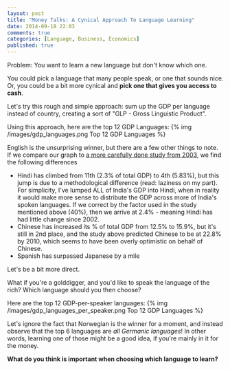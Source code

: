```yaml
---
layout: post
title: "Money Talks: A Cynical Approach To Language Learning"
date: 2014-09-18 22:03
comments: true
categories: [Language, Business, Economics]
published: true
---
```


Problem: You want to learn a new language but don't know which one.

You could pick a language that many people speak, or one that sounds nice. Or, you could be a bit more cynical and **pick one that gives you access to cash**.

Let's try this rough and simple approach: sum up the GDP per language instead of country, creating a sort of "GLP - Gross Linguistic Product".

Using this approach, here are the top 12 GDP Languages:
{% img /images/gdp_languages.png Top 12 GDP Languages %}

English is the unsurprising winner, but there are a few other things to note. If we compare our graph to [a more carefully done study from 2003](http://unicode.org/notes/tn13/), we find the following differences

- Hindi has climbed from 11th (2.3% of total GDP) to 4th (5.83%), but this jump is due to a methodological difference (read: laziness on my part). For simplicity, I've lumped ALL of India's GDP into Hindi, when in reality it would make more sense to distribute the GDP across more of India's spoken languages. If we correct by the factor used in the study mentioned above (40%), then we arrive at 2.4% - meaning Hindi has had little change since 2002.
- Chinese has increased its % of total GDP from 12.5% to 15.9%, but it's still in 2nd place, and the study above predicted Chinese to be at 22.8% by 2010, which seems to have been overly optimistic on behalf of Chinese.
- Spanish has surpassed Japanese by a mile

Let's be a bit more direct. 

What if you're a golddigger, and you'd like to speak the language of the rich? Which language should you then choose?

Here are the top 12 GDP-per-speaker languages:
{% img /images/gdp_languages_per_speaker.png Top 12 GDP Languages %}

Let's ignore the fact that Norwegian is the winner for a moment, and instead observe that the top 6 languages are *all Germanic languages*! In other words, learning one of those might be a good idea, if you're mainly in it for the money.

**What do you think is important when choosing which language to learn?**
